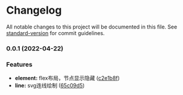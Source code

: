 # Changelog

All notable changes to this project will be documented in this file. See [standard-version](https://github.com/conventional-changelog/standard-version) for commit guidelines.

### 0.0.1 (2022-04-22)


### Features

* **element:** flex布局，节点显示隐藏 ([c2e1b8f](https://github.com/StreakingMan/react-simple-mind/commit/c2e1b8fdfc8c87bb2e0d93559cb1b56b08b12e61))
* **line:** svg连线绘制 ([65c09d5](https://github.com/StreakingMan/react-simple-mind/commit/65c09d519c9941a2df48d90080d2087d915919d4))
